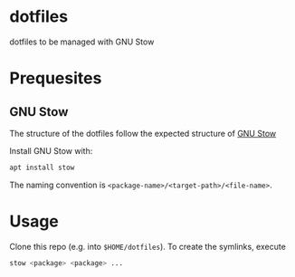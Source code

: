 # dotfiles
dotfiles to be managed with GNU Stow

# Prequesites
## GNU Stow

The structure of the dotfiles follow the expected structure of [GNU Stow](https://www.gnu.org/software/stow/)

Install GNU Stow with:
```bash
apt install stow
```

The naming convention is `<package-name>/<target-path>/<file-name>`.

# Usage
Clone this repo (e.g. into `$HOME/dotfiles`). To create the symlinks, execute

```bash
stow <package> <package> ...
```

